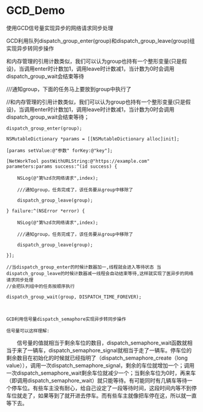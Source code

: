 # GCD_Demo

使用GCD信号量实现异步的网络请求同步处理


GCD利用队列dispatch_group_enter(group)和dispatch_group_leave(group)组实现异步转同步操作

和内存管理的引用计数类似，我们可以认为group也持有一个整形变量(只是假设)，当调用enter时计数加1，调用leave时计数减1，当计数为0时会调用dispatch_group_wait会结束等待

///通知group，下面的任务马上要放到group中执行了

//和内存管理的引用计数类似，我们可以认为group也持有一个整形变量(只是假设)，当调用enter时计数加1，调用leave时计数减1，当计数为0时会调用dispatch_group_wait会结束等待；
    
    dispatch_group_enter(group);

    NSMutableDictionary *params = [[NSMutableDictionary alloc]init];

    [params setValue:@"参数" forKey:@"key"];

    [NetWorkTool postWithURLString:@"https://example.com" parameters:params success:^(id success) {

        NSLog(@"第%zd次网络请求",index);

        ///通知group，任务完成了，该任务要从group中移除了

        dispatch_group_leave(group);

    } failure:^(NSError *error) {

        NSLog(@"第%zd次网络请求",index);

        ///通知group，任务完成了，该任务要从group中移除了

        dispatch_group_leave(group);

    }];

    //当dispatch_group_enter的时候计数器加一,线程就会进入等待状态 当dispatch_group_leave的时候计数器减一线程会自动结束等待,这样就实现了医异步的网络请求同步处理
    //会把队列组中的任务按顺序执行

    dispatch_group_wait(group, DISPATCH_TIME_FOREVER);
    
    
    
    GCD利用信号量dispatch_semaphore实现异步转同步操作

    信号量可以这样理解:
   
　　信号量的值就相当于剩余车位的数目，dispatch_semaphore_wait函数就相当于来了一辆车，dispatch_semaphore_signal就相当于走了一辆车。停车位的剩余数目在初始化的时候就已经指明了（dispatch_semaphore_create（long value）），调用一次dispatch_semaphore_signal，剩余的车位就增加一个；调用一次dispatch_semaphore_wait剩余车位就减少一个；当剩余车位为0时，再来车（即调用dispatch_semaphore_wait）就只能等待。有可能同时有几辆车等待一个停车位。有些车主没有耐心，给自己设定了一段等待时间，这段时间内等不到停车位就走了，如果等到了就开进去停车。而有些车主就像把车停在这，所以就一直等下去。
